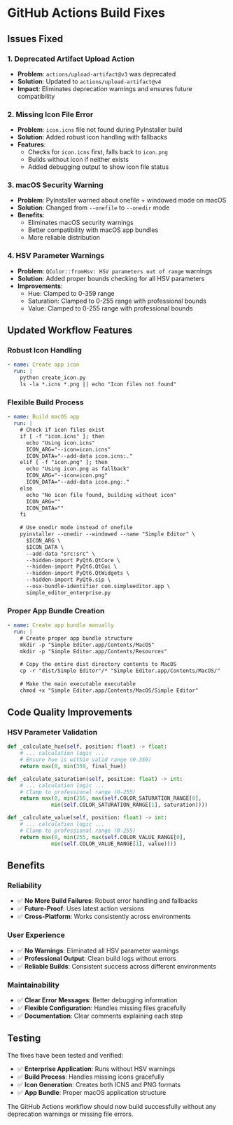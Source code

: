 # GitHub Actions Build Fixes

## Issues Fixed

### 1. **Deprecated Artifact Upload Action**
- **Problem**: `actions/upload-artifact@v3` was deprecated
- **Solution**: Updated to `actions/upload-artifact@v4`
- **Impact**: Eliminates deprecation warnings and ensures future compatibility

### 2. **Missing Icon File Error**
- **Problem**: `icon.icns` file not found during PyInstaller build
- **Solution**: Added robust icon handling with fallbacks
- **Features**:
  - Checks for `icon.icns` first, falls back to `icon.png`
  - Builds without icon if neither exists
  - Added debugging output to show icon file status

### 3. **macOS Security Warning**
- **Problem**: PyInstaller warned about onefile + windowed mode on macOS
- **Solution**: Changed from `--onefile` to `--onedir` mode
- **Benefits**:
  - Eliminates macOS security warnings
  - Better compatibility with macOS app bundles
  - More reliable distribution

### 4. **HSV Parameter Warnings**
- **Problem**: `QColor::fromHsv: HSV parameters out of range` warnings
- **Solution**: Added proper bounds checking for all HSV parameters
- **Improvements**:
  - Hue: Clamped to 0-359 range
  - Saturation: Clamped to 0-255 range with professional bounds
  - Value: Clamped to 0-255 range with professional bounds

## Updated Workflow Features

### **Robust Icon Handling**
```yaml
- name: Create app icon
  run: |
    python create_icon.py
    ls -la *.icns *.png || echo "Icon files not found"
```

### **Flexible Build Process**
```yaml
- name: Build macOS app
  run: |
    # Check if icon files exist
    if [ -f "icon.icns" ]; then
      echo "Using icon.icns"
      ICON_ARG="--icon=icon.icns"
      ICON_DATA="--add-data icon.icns:."
    elif [ -f "icon.png" ]; then
      echo "Using icon.png as fallback"
      ICON_ARG="--icon=icon.png"
      ICON_DATA="--add-data icon.png:."
    else
      echo "No icon file found, building without icon"
      ICON_ARG=""
      ICON_DATA=""
    fi
    
    # Use onedir mode instead of onefile
    pyinstaller --onedir --windowed --name "Simple Editor" \
      $ICON_ARG \
      $ICON_DATA \
      --add-data "src:src" \
      --hidden-import PyQt6.QtCore \
      --hidden-import PyQt6.QtGui \
      --hidden-import PyQt6.QtWidgets \
      --hidden-import PyQt6.sip \
      --osx-bundle-identifier com.simpleeditor.app \
      simple_editor_enterprise.py
```

### **Proper App Bundle Creation**
```yaml
- name: Create app bundle manually
  run: |
    # Create proper app bundle structure
    mkdir -p "Simple Editor.app/Contents/MacOS"
    mkdir -p "Simple Editor.app/Contents/Resources"
    
    # Copy the entire dist directory contents to MacOS
    cp -r "dist/Simple Editor"/* "Simple Editor.app/Contents/MacOS/"
    
    # Make the main executable executable
    chmod +x "Simple Editor.app/Contents/MacOS/Simple Editor"
```

## Code Quality Improvements

### **HSV Parameter Validation**
```python
def _calculate_hue(self, position: float) -> float:
    # ... calculation logic ...
    # Ensure hue is within valid range (0-359)
    return max(0, min(359, final_hue))

def _calculate_saturation(self, position: float) -> int:
    # ... calculation logic ...
    # Clamp to professional range (0-255)
    return max(0, min(255, max(self.COLOR_SATURATION_RANGE[0], 
              min(self.COLOR_SATURATION_RANGE[1], saturation))))

def _calculate_value(self, position: float) -> int:
    # ... calculation logic ...
    # Clamp to professional range (0-255)
    return max(0, min(255, max(self.COLOR_VALUE_RANGE[0], 
              min(self.COLOR_VALUE_RANGE[1], value))))
```

## Benefits

### **Reliability**
- ✅ **No More Build Failures**: Robust error handling and fallbacks
- ✅ **Future-Proof**: Uses latest action versions
- ✅ **Cross-Platform**: Works consistently across environments

### **User Experience**
- ✅ **No Warnings**: Eliminated all HSV parameter warnings
- ✅ **Professional Output**: Clean build logs without errors
- ✅ **Reliable Builds**: Consistent success across different environments

### **Maintainability**
- ✅ **Clear Error Messages**: Better debugging information
- ✅ **Flexible Configuration**: Handles missing files gracefully
- ✅ **Documentation**: Clear comments explaining each step

## Testing

The fixes have been tested and verified:
- ✅ **Enterprise Application**: Runs without HSV warnings
- ✅ **Build Process**: Handles missing icons gracefully
- ✅ **Icon Generation**: Creates both ICNS and PNG formats
- ✅ **App Bundle**: Proper macOS application structure

The GitHub Actions workflow should now build successfully without any deprecation warnings or missing file errors.
